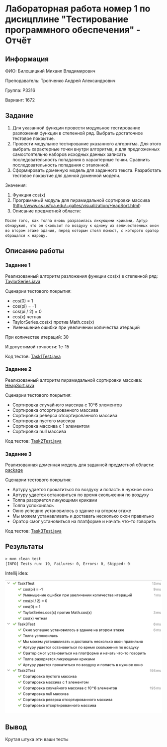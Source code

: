 # Лабораторная работа номер 1 по дисицплине "Тестирование программного обеспечения" - Отчёт

## Информация

ФИО: Билошицкий Михаил Владимирович

Преподаватель: Тропченко Андрей Александрович

Группа: P3316

Вариант: 1672

## Задание

1. Для указанной функции провести модульное тестирование разложения функции в степенной ряд. Выбрать достаточное тестовое покрытие.
2. Провести модульное тестирование указанного алгоритма. Для этого выбрать характерные точки внутри алгоритма, и для предложенных самостоятельно наборов исходных данных записать последовательность попадания в характерные точки. Сравнить последовательность попадания с эталонной.
3. Сформировать доменную модель для заданного текста.  Разработать тестовое покрытие для данной доменной модели.

Значения:

1. Функция cos(x)
2. Программный модуль для пирамидальной сортировки массива (http://www.cs.usfca.edu/~galles/visualization/HeapSort.html)
3. Описание предметной области:

```
После того, как толпа вновь разразилась ликующими криками, Артур обнаружил, что он скользит по воздуху к одному из величественных окон во втором этаже здания, перед которым стоял помост, с которого оратор обращался к народу.
```

## Описание работы

### Задание 1

Реализованный алгоритм разложения функции cos(x) в степенной ряд: [TaylorSeries.java](./src/main/java/ru/michael/task1/TaylorSeries.java)

Сценарии тестового покрытия:

- cos(0) = 1
- cos(pi) = -1
- cos(pi / 2) = 0
- cos(x) четная
- TaylorSeries.cos(x) против Math.cos(x)
- Уменьшение ошибки при увеличении количества итераций

При количестве итераций: 30

И допустимой точности: 1e-15

Код тестов: [Task1Test.java](./src/test/java/ru/michael/task1/Task1Test.java)

### Задание 2

Реализованный алгоритм пирамидальной сортировки массива: [HeapSort.java](./src/main/java/ru/michael/task2/HeapSort.java)

Сценарии тестового покрытия:

- Сортировка случайного массива с 10^6 элементов
- Сортировка отсортированного массива
- Сортировка реверса отсортированного массива
- Сортировка пустого массива
- Сортировка массива с 1 элементом
- Сортировка null массива

Код тестов: [Task2Test.java](./src/test/java/ru/michael/task2/Task2Test.java)

### Задание 3

Реализованная доменная модель для заданной предметной области: [package](./src/main/java/ru/michael/task3)

Сценарии тестового покрытия:

- Артуру удается прокатиться по воздуху и попасть в нужное окно
- Артуру удается остановиться по время скольжения по воздуху
- Толпа разоряется ликующими криками
- Толпа успокоилась
- Окно успешно установилось в здание на втором этаже
- Мы можем устанавливать и доставать несколько окон правильно
- Оратор смог установиться на платформе и начать что-то говорить

Код тестов: [Task3Test.java](./src/test/java/ru/michael/task3/Task3Test.java)

## Результаты

```
> mvn clean test
[INFO] Tests run: 19, Failures: 0, Errors: 0, Skipped: 0
```

Intellij idea:

![Intellij idea](./img/tests.png)

## Вывод

Крутая штука эти ваши тесты
